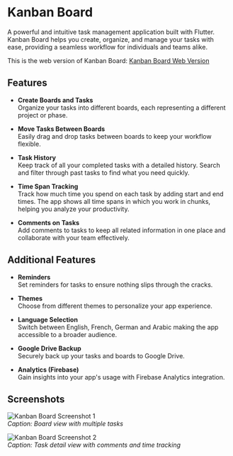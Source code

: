 # Kanban Board

A powerful and intuitive task management application built with Flutter. Kanban Board helps you create, organize, and manage your tasks with ease, providing a seamless workflow for individuals and teams alike.

This is the web version of Kanban Board: [Kanban Board Web Version](https://kanban-44dfc.web.app/) 


## Features

- **Create Boards and Tasks**  
  Organize your tasks into different boards, each representing a different project or phase.

- **Move Tasks Between Boards**  
  Easily drag and drop tasks between boards to keep your workflow flexible.

- **Task History**  
  Keep track of all your completed tasks with a detailed history. Search and filter through past tasks to find what you need quickly.

- **Time Span Tracking**  
  Track how much time you spend on each task by adding start and end times. The app shows all time spans in which you work in chunks, helping you analyze your productivity.

- **Comments on Tasks**  
  Add comments to tasks to keep all related information in one place and collaborate with your team effectively.

## Additional Features

- **Reminders**  
  Set reminders for tasks to ensure nothing slips through the cracks.

- **Themes**  
  Choose from different themes to personalize your app experience.

- **Language Selection**  
  Switch between English, French, German and Arabic making the app accessible to a broader audience.

- **Google Drive Backup**  
  Securely back up your tasks and boards to Google Drive.

- **Analytics (Firebase)**  
  Gain insights into your app's usage with Firebase Analytics integration.

## Screenshots

![Kanban Board Screenshot 1](#)  
*Caption: Board view with multiple tasks*

![Kanban Board Screenshot 2](#)  
*Caption: Task detail view with comments and time tracking*


 
 
